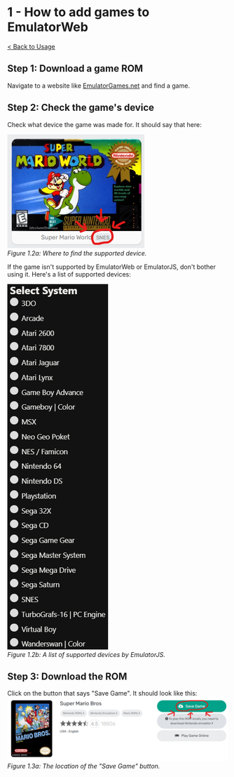 # 1 - How to add games to EmulatorWeb

[< Back to Usage](README.md)

## Step 1: Download a game ROM

Navigate to a website like [EmulatorGames.net](https://emulatorgames.net) and find a game.

## Step 2: Check the game's device

Check what device the game was made for. It should say that here:

![Where to find the supported device](images/1.2a.png)
<br>
*Figure 1.2a: Where to find the supported device.*

If the game isn't supported by EmulatorWeb or EmulatorJS, don't bother using it. Here's a list of supported devices:

![A list of supported devices by EmulatorJS](images/1.2b.png)
<br>
*Figure 1.2b: A list of supported devices by EmulatorJS.*

## Step 3: Download the ROM

Click on the button that says "Save Game". It should look like this:
![Figure 1.3a: The location of the "Save Game" button.](images/1.3a.png)
<br>
*Figure 1.3a: The location of the "Save Game" button.*